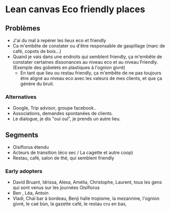 # Lean canvas Eco friendly places 

## Problèmes
- J'ai du mal à repérer les lieux eco et friendly 
- Ca m'embête de constater ou d'être responsable de gaspillage (marc de café, copots de bois...)
- Quand je vais dans une endroits qui semblent friendly, ça m'embête de constater certaines dissonances au niveau eco et au niveau Friendly. (Exemple des gobelets en plastiques à l'ognion givré)
    - En tant que lieu ou restau friendly, ça m'embête de ne pas toujours être aligné au niveau eco avec les valeurs de mes clients, et que ça génère du bruit.
    
### Alternatives

- Google, Trip advisor, groupe facebook.. 
- Associations, demandes spontanées de clients. 
- Le dialogue, je dis "oui oui", je prends un autre lieu.

## Segments

- Oisiflorus étendu 
- Acteurs de transition (éco sec / La cagette et autre coop)
- Restau, café, salon de thé, qui semblent friendly

### Early adopters

- David Bruant, Idrissa, Alexa, Amélia, Christophe, Laurent, tous les gens qui sont venus sur les journées Oisiflorus 
- Ben , Léa, Antoin 
- Vladi, Chaï bar à bordeau, Benji halle tropisme, la mezannine, l'ognion givré, le caé bùn, la gazette café, le restau cru en bas, 
